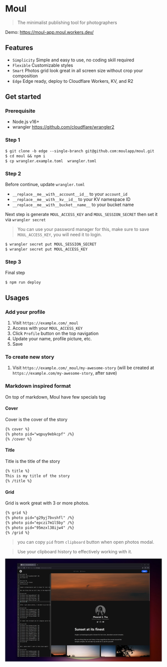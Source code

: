 # Moul

> The minimalist publishing tool for photographers

Demo: https://moul-app.moul.workers.dev/

## Features

- `Simplicity` Simple and easy to use, no coding skill required
- `Flexible` Customizable styles
- `Smart` Photos grid look great in all screen size without crop your composition
- `Edge` Edge ready, deploy to Cloudflare Workers, KV, and R2

## Get started

### Prerequisite

- Node.js v16+
- wrangler https://github.com/cloudflare/wrangler2

### Step 1

```
$ git clone -b edge --single-branch git@github.com:moulapp/moul.git
$ cd moul && npm i
$ cp wrangler.example.toml  wrangler.toml
```

### Step 2

Before continue, update `wrangler.toml`

- `__replace__me__with__account__id__` to your `account_id`
- `__replace__me__with__kv__id__` to your KV namespace ID
- `__replace__me__with__bucket__name__` to your bucket name

Next step is generate `MOUL_ACCESS_KEY` and `MOUL_SESSION_SECRET` then set it via `wrangler secret`

> You can use your password manager for this, make sure to save `MOUL_ACCESS_KEY`, you will need it to login.

```
$ wrangler secret put MOUL_SESSION_SECRET
$ wrangler secret put MOUL_ACCESS_KEY
```

### Step 3

Final step

```
$ npm run deploy
```

## Usages

### Add your profile

1. Visit `https://example.com/_moul`
2. Access with your `MOUL_ACCESS_KEY`
3. Click `Profile` button on the top navigation
4. Update your name, profile picture, etc.
5. Save

### To create new story

1. Visit `https://example.com/_moul/my-awesome-story` (will be created at `https://example.com/my-awesome-story`, after save)

### Markdown inspired format

On top of markdown, Moul have few specials tag

#### Cover

Cover is the cover of the story

```
{% cover %}
{% photo pid="wqpuy9ebkcpf" /%}
{% /cover %}
```

#### Title

Title is the title of the story

```
{% title %}
This is my title of the story
{% /title %}
```

#### Grid

Grid is work great with 3 or more photos.

```
{% grid %}
{% photo pid="g29yj7bvshfl" /%}
{% photo pid="epczi7m1l5by" /%}
{% photo pid="95mzxl38ijw4" /%}
{% /grid %}
```

> you can copy `pid` from `clipboard` button when open photos modal.

> Use your clipboard history to effectively working with it.

![screenshot](./screenshots/intro.png)
